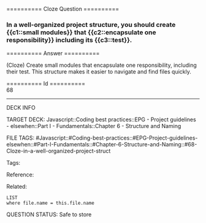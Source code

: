 ========== Cloze Question ==========

###  In a well-organized project structure, you should create {{c1::small modules}} that {{c2::encapsulate one responsibility}} including its {{c3::test}}.  

========== Answer ==========  

(Cloze) Create small modules that encapsulate one responsibility, including their test. This structure makes it easier to navigate and find files quickly.

========== Id ==========  
68

---

DECK INFO

TARGET DECK: Javascript::Coding best practices::EPG - Project guidelines - elsewhen::Part I - Fundamentals::Chapter 6 - Structure and Naming

FILE TAGS: #Javascript::#Coding-best-practices::#EPG-Project-guidelines-elsewhen::#Part-I-Fundamentals::#Chapter-6-Structure-and-Naming::#68-Cloze-in-a-well-organized-project-struct

Tags:

Reference:

Related:

```dataview
LIST
where file.name = this.file.name
```

QUESTION STATUS: Safe to store
